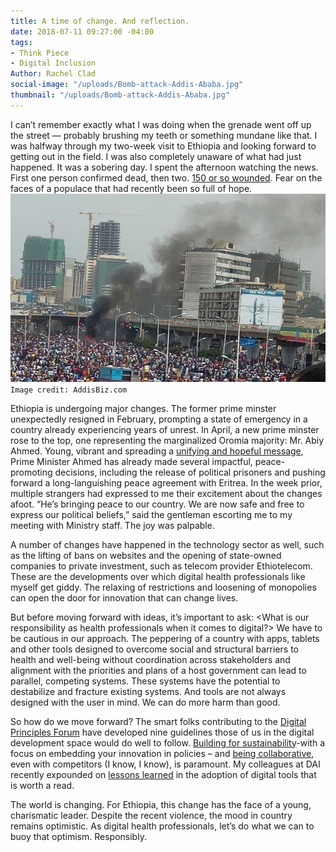 ```yaml
---
title: A time of change. And reflection.
date: 2018-07-11 09:27:00 -04:00
tags:
- Think Piece
- Digital Inclusion
Author: Rachel Clad
social-image: "/uploads/Bomb-attack-Addis-Ababa.jpg"
thumbnail: "/uploads/Bomb-attack-Addis-Ababa.jpg"
---
```


I can’t remember exactly what I was doing when the grenade went off up the street — probably brushing my teeth or something mundane like that. I was halfway through my two-week visit to Ethiopia and looking forward to getting out in the field. I was also completely unaware of what had just happened. It was a sobering day. I spent the afternoon watching the news. First one person confirmed dead, then two. [150 or so wounded](https://www.npr.org/2018/06/23/622855931/grenade-attack-tears-through-rally-for-ethiopian-prime-minister). Fear on the faces of a populace that had recently been so full of hope. 
![Bomb-attack-Addis-Ababa.jpg](/uploads/Bomb-attack-Addis-Ababa.jpg)`Image credit: AddisBiz.com`

<!--more-->

Ethiopia is undergoing major changes. The former prime minster unexpectedly resigned in February, prompting a state of emergency in a country already experiencing years of unrest. In April, a new prime minster rose to the top, one representing the marginalized Oromia majority: Mr. Abiy Ahmed. Young, vibrant and spreading a [unifying and hopeful message](https://mobile.twitter.com/PM_AbiyAhmed), Prime Minister Ahmed has already made several impactful, peace-promoting decisions, including the release of political prisoners and pushing forward a long-languishing peace agreement with Eritrea. In the week prior, multiple strangers had expressed to me their excitement about the changes afoot. “He’s bringing peace to our country. We are now safe and free to express our political beliefs,” said the gentleman escorting me to my meeting with Ministry staff. The joy was palpable. 

A number of changes have happened in the technology sector as well, such as the lifting of bans on websites and the opening of state-owned companies to private investment, such as telecom provider Ethiotelecom. These are the developments over which digital health professionals like myself get giddy. The relaxing of restrictions and loosening of monopolies can open the door for innovation that can change lives. 

But before moving forward with ideas, it’s important to ask: <What is our responsibility as health professionals when it comes to digital?> We have to be cautious in our approach. The peppering of a country with apps, tablets and other tools designed to overcome social and structural barriers to health and well-being without coordination across stakeholders and alignment with the priorities and plans of a host government can lead to parallel, competing systems. These systems have the potential to destabilize and fracture existing systems. And tools are not always designed with the user in mind. We can do more harm than good. 

So how do we move forward? The smart folks contributing to the [Digital Principles Forum](https://digitalprinciples.org/community/) have developed nine guidelines those of us in the digital development space would do well to follow. [Building for sustainability](http://digitalprinciples.org/principle/build-for-sustainability/)-with a focus on embedding your innovation in policies – and [being collaborative](http://digitalprinciples.org/principle/be-collaborative/), even with competitors (I know, I know), is paramount.  My colleagues at DAI recently expounded on [lessons learned](https://dai-global-digital.com/trends-in-digital-health-four-take-aways-from-our-second-uk-event.html) in the adoption of digital tools that is worth a read. 

The world is changing. For Ethiopia, this change has the face of a young, charismatic leader. Despite the recent violence, the mood in country remains optimistic. As digital health professionals, let’s do what we can to buoy that optimism. Responsibly.    
